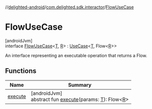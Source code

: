 //[delighted-android](../../../index.md)/[com.delighted.sdk.interactor](../index.md)/[FlowUseCase](index.md)

# FlowUseCase

[androidJvm]\
interface [FlowUseCase](index.md)&lt;[T](index.md), [R](index.md)&gt; : [UseCase](../-use-case/index.md)&lt;[T](index.md), Flow&lt;[R](index.md)&gt;&gt;

An interface representing an executable operation that returns a Flow.

## Functions

| Name | Summary |
|---|---|
| [execute](../-use-case/execute.md) | [androidJvm]<br>abstract fun [execute](../-use-case/execute.md)(params: [T](index.md)): Flow&lt;[R](index.md)&gt; |
